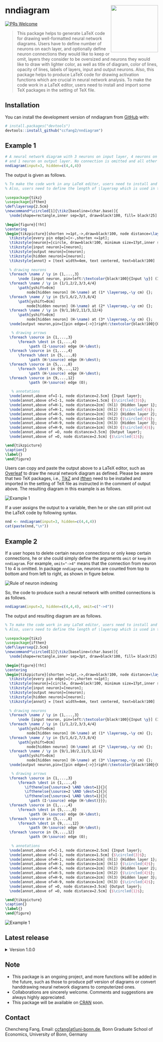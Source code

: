 # nndiagram <img src="man/figures/badge.png" align="right" alt="" width="155" />

[![PRs Welcome](https://img.shields.io/badge/PRs-welcome-brightgreen.svg?style=flat-square)](https://makeapullrequest.com)

> This package helps to generate LaTeX code for drawing well-formatted neural network diagrams. Users have to define number of neurons on each layer, and optionally define neuron connections they would like to keep or omit, layers they consider to be oversized and neurons they would like to draw with lighter color, as well as title of diagram, color of lines, opacity of lines, labels of layers, input and output neurons. Also, this package helps to produce LaTeX code for drawing activation functions which are crucial in neural network analysis. To make the code work in a LaTeX editor, users need to install and import some TeX packages in the setting of TeX file.

## Installation

You can install the development version of nndiagram from [GitHub](https://github.com/) with:
      
``` r
# install.packages("devtools")
devtools::install_github("ccfang2/nndiagram")
```

## Example 1

```r
# A neural network diagram with 3 neurons on input layer, 4 neurons on each of 3 hidden layers, 
# and 1 neuron on output layer. No connection is omitted and all other arguments are default.
nndiagram(input=3, hidden=c(4,4,4))
```
The output is given as follows.

```latex
% To make the code work in any LaTeX editor, users need to install and import two TeX packages in the setting, as shown below. 
% Also, users need to define the length of \layersep which is used in the LaTeX code. 
 
\usepackage{tikz} 
\usepackage{ifthen} 
\def\layersep{2.5cm} 
\newcommand*\circled[1]{\tikz[baseline=(char.base)]{ 
  \node[shape=rectangle,inner sep=3pt, draw=black!100, fill= black!25] (char) {#1};}} 
 
\begin{figure}[!ht] 
\centering 
\begin{tikzpicture}[shorten >=1pt,->,draw=black!100, node distance=\layersep, scale=1] 
  \tikzstyle{every pin edge}=[<-,shorten <=1pt]; 
  \tikzstyle{neuron}=[circle, draw=black!100, minimum size=17pt,inner sep=0pt]; 
  \tikzstyle{input neuron}=[neuron]; 
  \tikzstyle{output neuron}=[neuron]; 
  \tikzstyle{hidden neuron}=[neuron]; 
  \tikzstyle{annot} = [text width=4em, text centered, text=black!100] 
 
  % drawing neurons 
  \foreach \name / \y in {1,...,3} 
      \node [input neuron, pin=left:\textcolor{black!100}{Input \y}] (I-\name) at (0,-0.5-\y) {};
  \foreach \name / \y in {1/1,2/2,3/3,4/4} 
      \path[yshift=0cm] 
          node[hidden neuron] (H-\name) at (1* \layersep,-\y cm) {};
  \foreach \name / \y in {5/1,6/2,7/3,8/4} 
      \path[yshift=0cm] 
          node[hidden neuron] (H-\name) at (2* \layersep,-\y cm) {};
  \foreach \name / \y in {9/1,10/2,11/3,12/4} 
      \path[yshift=0cm] 
          node[hidden neuron] (H-\name) at (3* \layersep,-\y cm) {};
  \node[output neuron,pin={[pin edge={->}]right:\textcolor{black!100}{Output}}, right of=H-10, yshift=-0.5cm] (O) {}; 

   % drawing arrows 
  \foreach \source in {1,...,3} 
      \foreach \dest in {1,...,4}
           \path (I-\source) edge (H-\dest); 
  \foreach \source in {1,...,4} 
      \foreach \dest in {5,...,8}
           \path (H-\source) edge (H-\dest); 
  \foreach \source in {5,...,8} 
      \foreach \dest in {9,...,12}
           \path (H-\source) edge (H-\dest); 
  \foreach \source in {9,...,12}
           \path (H-\source) edge (O);
 
   % annotations 
  \node[annot,above of=I-1, node distance=2.5cm] {Input layer}; 
  \node[annot,above of=I-1, node distance=1.5cm] {$\circled{3}$}; 
  \node[annot,above of=H-1, node distance=2cm] (hl1) {Hidden layer 1}; 
  \node[annot,above of=H-1, node distance=1cm] (hl1) {$\circled{4}$}; 
  \node[annot,above of=H-5, node distance=2cm] (hl2) {Hidden layer 2}; 
  \node[annot,above of=H-5, node distance=1cm] (hl2) {$\circled{4}$}; 
  \node[annot,above of=H-9, node distance=2cm] (hl3) {Hidden layer 3}; 
  \node[annot,above of=H-9, node distance=1cm] (hl3) {$\circled{4}$}; 
  \node[annot,above of =O, node distance=3.5cm] {Output layer}; 
  \node[annot,above of =O, node distance=2.5cm] {$\circled{1}$}; 

\end{tikzpicture} 
\caption{} 
\label{} 
\end{figure} 
```

Users can copy and paste the output above to a LaTeX editor, such as [Overleaf](https://www.overleaf.com) to draw the neural network diagram as defined. Please be aware that two TeX packages, i.e., [TikZ](https://www.overleaf.com/learn/latex/TikZ_package) and [ifthen](https://www.ctan.org/pkg/ifthen#:~:text=Ifthen%20is%20a%20separate%20package%20within%20the%20LaT.,always%20needed%20to%20load%20it.%20Sources.%20%2Fmacros%2Flatex%2Fbase.%20Documentation.) need to be installed and imported in the setting of TeX file as instructed in the comment of output above. The resulting diagram in this example is as follows.

![Example 1](man/figures/nn.png)

If a user assigns the output to a variable, then he or she can still print out the LaTeX code by following syntax.

```r
nnd <- nndiagram(input=3, hidden=c(4,4,4))
cat(paste(nnd,"\n"))
```

## Example 2

If a user hopes to delete certain neuron connections or only keep certain connections, he or she could simply define the arguments `omit` or `keep` in `nndiagram`. For example, `omit="->4"` means that the connection from neuron 1 to 4 is omitted. In package `nndiagram`, neurons are counted from top to bottom and from left to right, as shown in figure below.

![Rule of neuron indexing](man/figures/nn&#32;index.png)

So, the code to produce such a neural network with omitted connections is as follows.

```r
nndiagram(input=3, hidden=c(4,4,4), omit=c("->4"))
```

The output and resulting diagram are as follows.

```latex
% To make the code work in any LaTeX editor, users need to install and import two TeX packages in the setting, as shown below. 
% Also, users need to define the length of \layersep which is used in the LaTeX code. 
 
\usepackage{tikz} 
\usepackage{ifthen} 
\def\layersep{2.5cm} 
\newcommand*\circled[1]{\tikz[baseline=(char.base)]{ 
  \node[shape=rectangle,inner sep=3pt, draw=black!100, fill= black!25] (char) {#1};}} 
 
\begin{figure}[!ht] 
\centering 
\begin{tikzpicture}[shorten >=1pt,->,draw=black!100, node distance=\layersep, scale=1] 
  \tikzstyle{every pin edge}=[<-,shorten <=1pt]; 
  \tikzstyle{neuron}=[circle, draw=black!100, minimum size=17pt,inner sep=0pt]; 
  \tikzstyle{input neuron}=[neuron]; 
  \tikzstyle{output neuron}=[neuron]; 
  \tikzstyle{hidden neuron}=[neuron]; 
  \tikzstyle{annot} = [text width=4em, text centered, text=black!100] 
 
  % drawing neurons 
  \foreach \name / \y in {1,...,3} 
      \node [input neuron, pin=left:\textcolor{black!100}{Input \y}] (I-\name) at (0,-0.5-\y) {};
  \foreach \name / \y in {1/1,2/2,3/3,4/4} 
      \path[yshift=0cm] 
          node[hidden neuron] (H-\name) at (1* \layersep,-\y cm) {};
  \foreach \name / \y in {5/1,6/2,7/3,8/4} 
      \path[yshift=0cm] 
          node[hidden neuron] (H-\name) at (2* \layersep,-\y cm) {};
  \foreach \name / \y in {9/1,10/2,11/3,12/4} 
      \path[yshift=0cm] 
          node[hidden neuron] (H-\name) at (3* \layersep,-\y cm) {};
  \node[output neuron,pin={[pin edge={->}]right:\textcolor{black!100}{Output}}, right of=H-10, yshift=-0.5cm] (O) {}; 

   % drawing arrows 
  \foreach \source in {1,...,3} 
      \foreach \dest in {1,...,4}
         \ifthenelse{\source=3 \AND \dest=1}{}{
         \ifthenelse{\source=2 \AND \dest=1}{}{
         \ifthenelse{\source=1 \AND \dest=1}{}{
           \path (I-\source) edge (H-\dest)}}}; 
  \foreach \source in {1,...,4} 
      \foreach \dest in {5,...,8}
           \path (H-\source) edge (H-\dest); 
  \foreach \source in {5,...,8} 
      \foreach \dest in {9,...,12}
           \path (H-\source) edge (H-\dest); 
  \foreach \source in {9,...,12}
           \path (H-\source) edge (O);
 
   % annotations 
  \node[annot,above of=I-1, node distance=2.5cm] {Input layer}; 
  \node[annot,above of=I-1, node distance=1.5cm] {$\circled{3}$}; 
  \node[annot,above of=H-1, node distance=2cm] (hl1) {Hidden layer 1}; 
  \node[annot,above of=H-1, node distance=1cm] (hl1) {$\circled{4}$}; 
  \node[annot,above of=H-5, node distance=2cm] (hl2) {Hidden layer 2}; 
  \node[annot,above of=H-5, node distance=1cm] (hl2) {$\circled{4}$}; 
  \node[annot,above of=H-9, node distance=2cm] (hl3) {Hidden layer 3}; 
  \node[annot,above of=H-9, node distance=1cm] (hl3) {$\circled{4}$}; 
  \node[annot,above of =O, node distance=3.5cm] {Output layer}; 
  \node[annot,above of =O, node distance=2.5cm] {$\circled{1}$}; 

\end{tikzpicture} 
\caption{} 
\label{} 
\end{figure} 
```

![Example 1](man/figures/nn&#32;omit.png)

## Latest release

<details><summary>Version 1.0.0 </summary>
<p>

There are three new functions in this version as contrast to the previous version

> Neural Network Diagrams with Over-sized Layers
      
In some large scale neural networks, users may hope to draw the diagram in a more concise way with some neurons left out and use suspension points instead. `nndiagram_oversize` suffices their demand. Users only need to define the cutoff number of neurons. For example, in a neural network with 3 neurons oon input layer, and 6, 4, 6 neurons on three hidden layers respectively, if a user define 5 is the cutoff value, then the first and thrid hidden layers are considered to be oversized and will be drawn in a more concise fashion. Following is an example.
      
```r
nndiagram_oversize(input=3, hidden=c(6,4,6), size.cutoff=5)
```

The output and resulting diagram are as follows.
      
```latex
% To make the code work in any LaTeX editor, users need to install and import two TeX packages in the setting, as shown below. 
% Also, users need to define the length of \layersep which is used in the LaTeX code. 
 
\usepackage{tikz} 
\def\layersep{2.5cm} 
\newcommand*\circled[1]{\tikz[baseline=(char.base)]{ 
  \node[shape=rectangle,inner sep=3pt, draw=black!100, fill= black!25] (char) {#1};}} 
 
\begin{figure}[!ht] 
\centering 
\begin{tikzpicture}[shorten >=1pt,draw=black!100, node distance=\layersep, scale=1] 
  \tikzstyle{every pin edge}=[<-,shorten <=1pt]; 
  \tikzstyle{neuron}=[circle, draw=black!100, minimum size=17pt,inner sep=0pt]; 
  \tikzstyle{invisible neuron}=[draw=none, scale=2]; 
  \tikzstyle{input neuron}=[neuron]; 
  \tikzstyle{output neuron}=[neuron]; 
  \tikzstyle{hidden neuron}=[neuron]; 
  \tikzstyle{annot} = [text width=4em, text centered, text=black!100] 
 
  % drawing neurons 
  \foreach \name / \y in {1,...,3} 
      \node [input neuron, pin=left:\textcolor{black!100}{Input \y}] (I-\name) at (0,-1-\y) {};
  \node[hidden neuron,yshift=0cm] (H-1) at (1* \layersep, -1 cm) {}; 
  \node[invisible neuron,yshift=0cm] (H-2) at (1* \layersep, -2 cm) {}; 
  \node[hidden neuron,yshift=0cm] (H-3) at (1* \layersep, -3 cm) {}; 
  \node[invisible neuron,yshift=0cm] (H-4) at (1* \layersep, -4 cm) {}; 
  \node[hidden neuron,yshift=0cm] (H-5) at (1* \layersep, -5 cm) {};
  \foreach \name / \y in {6/1,7/2,8/3,9/4} 
      \path[yshift=-0.5cm] 
          node[hidden neuron] (H-\name) at (2* \layersep,-\y cm) {};
  \node[hidden neuron,yshift=0cm] (H-10) at (3* \layersep, -1 cm) {}; 
  \node[invisible neuron,yshift=0cm] (H-11) at (3* \layersep, -2 cm) {}; 
  \node[hidden neuron,yshift=0cm] (H-12) at (3* \layersep, -3 cm) {}; 
  \node[invisible neuron,yshift=0cm] (H-13) at (3* \layersep, -4 cm) {}; 
  \node[hidden neuron,yshift=0cm] (H-14) at (3* \layersep, -5 cm) {};
  \node[output neuron,pin={[pin edge={->}]right:\textcolor{black!100}{Output}}, right of=H-12, yshift=0cm] (O) {}; 
  \draw[line width=3pt, loosely dotted, dash pattern=on 0.1pt off 10pt, line cap=round] ([yshift=1ex]H-2.north) -- ([yshift=-1ex]H-2.south); 
  \draw[line width=3pt, loosely dotted, dash pattern=on 0.1pt off 10pt, line cap=round] ([yshift=1ex]H-4.north) -- ([yshift=-1ex]H-4.south); 
  \draw[line width=3pt, loosely dotted, dash pattern=on 0.1pt off 10pt, line cap=round] ([yshift=1ex]H-11.north) -- ([yshift=-1ex]H-11.south); 
  \draw[line width=3pt, loosely dotted, dash pattern=on 0.1pt off 10pt, line cap=round] ([yshift=1ex]H-13.north) -- ([yshift=-1ex]H-13.south); 

   % drawing arrows 
  \foreach \source in {1,...,3} 
      \foreach \dest in {1,3,5} 
          \path [->] (I-\source) edge (H-\dest);
  \foreach \source in {1,3,5} 
      \foreach \dest in {6,...,9} 
          \path [->] (H-\source) edge (H-\dest);
  \foreach \source in {6,...,9} 
      \foreach \dest in {10,12,14} 
          \path [->] (H-\source) edge (H-\dest);
  \foreach \source in {10,12,14} 
      \path [->] (H-\source) edge (O); 
 
  % annotations 
  \node[annot,above of=I-1, node distance=3cm] {Input layer}; 
  \node[annot,above of=I-1, node distance=2cm] {$\circled{3}$}; 
  \node[annot,above of=H-1, node distance=2cm] (hl1) {Hidden layer 1}; 
  \node[annot,above of=H-1, node distance=1cm] (hl1) {$\circled{6}$}; 
  \node[annot,above of=H-6, node distance=2.5cm] (hl2) {Hidden layer 2}; 
  \node[annot,above of=H-6, node distance=1.5cm] (hl2) {$\circled{4}$}; 
  \node[annot,above of=H-10, node distance=2cm] (hl3) {Hidden layer 3}; 
  \node[annot,above of=H-10, node distance=1cm] (hl3) {$\circled{6}$}; 
  \node[annot,above of =O, node distance=4cm] {Output layer}; 
  \node[annot,above of =O, node distance=3cm] {$\circled{1}$}; 

\end{tikzpicture} 
\caption{} 
\label{} 
\end{figure} 
```

![Example 3](man/figures/nn&#32;oversize.png)
      
> Neural Network Diagrams with Some Neurons being Covered up

In neural network analysis, users may hope to deemphasize some neurons and draw them with lighter color. In package `nndiagram`, they can do that simply by using command `nndiagram_nodeCoverup`. Users are expected to define the argument `node.coverup` properly. For example, in a neural network with 3 neurons oon input layer, and 4 neurons on each of the three hidden layers, if a user hopes to deemphasize the first neuron on both the first and second hidden layer, then he needs to define `node.coverup=c(4,8)`. The rule of neuron indexing is the same as that in command `nndiagram`.

```r
nndiagram_nodeCoverup(input=3, hidden=c(4,4,4), node.coverup = c(4,8))   
```

The output and resulting diagram are as follows.
      
```latex
% To make the code work in any LaTeX editor, users need to install and import two TeX packages in the setting, as shown below. 
% Also, users need to define the length of \layersep which is used in the LaTeX code. 
 
\usepackage{tikz} 
\def\layersep{2.5cm} 
\newcommand*\circled[1]{\tikz[baseline=(char.base)]{ 
  \node[shape=rectangle,inner sep=3pt, draw=black!100, fill= black!25] (char) {#1};}} 
 
\begin{figure}[!ht] 
\centering 
\begin{tikzpicture}[shorten >=1pt,draw=black!100, node distance=\layersep, scale=1] 
  \tikzstyle{every pin edge}=[<-,shorten <=1pt, draw=black!100]; 
  \tikzstyle{neuron}=[circle, draw=black!100, minimum size=17pt,inner sep=0pt]; 
  \tikzstyle{input neuron}=[neuron]; 
  \tikzstyle{output neuron}=[neuron]; 
  \tikzstyle{hidden neuron}=[neuron]; 
  \tikzstyle{coveruped neuron}=[neuron, draw=black!25]; 
  \tikzstyle{annot} = [text width=4em, text centered, text=black!100] 
 
  % drawing neurons 
  \foreach \name / \y in {1/1,2/2,3/3} 
      \node[input neuron, pin=left:\textcolor{black!100}{Input \y}] (I-\name) at (0,-0.5-\y) {}; 
  \foreach \name / \y in {2/2,3/3,4/4} 
      \path[yshift=0cm] 
          node[hidden neuron] (H-\name) at (1* \layersep,-\y cm) {}; 
  \foreach \name / \y in {6/2,7/3,8/4} 
      \path[yshift=0cm] 
          node[hidden neuron] (H-\name) at (2* \layersep,-\y cm) {}; 
  \foreach \name / \y in {9/1,10/2,11/3,12/4} 
      \path[yshift=0cm] 
          node[hidden neuron] (H-\name) at (3* \layersep,-\y cm) {}; 
  \foreach \name / \y in {1/1} 
      \path[yshift=0cm] 
          node[coveruped neuron] (H-\name) at (1* \layersep,-\y cm) {}; 
  \foreach \name / \y in {5/1} 
      \path[yshift=0cm] 
          node[coveruped neuron] (H-\name) at (2* \layersep,-\y cm) {}; 
  \node[output neuron,pin={[pin edge={->}]right:\textcolor{black!100}{Output}}, right of=H-10, yshift=-0.5cm] (O) {}; 
 
  % drawing arrows 
  \foreach \source in {1,2,3} 
      \foreach \dest in {2,3,4} 
          \path [->] (I-\source) edge (H-\dest); 
  \foreach \source in {1,...,3} 
      \foreach \dest in {1} 
          \path [->] (I-\source) edge [draw=black!25] (H-\dest); 
  \foreach \source in {2,3,4} 
      \foreach \dest in {6,7,8} 
          \path [->] (H-\source) edge (H-\dest); 
  \foreach \source in {6,7,8} 
      \foreach \dest in {9,10,11,12} 
          \path [->] (H-\source) edge (H-\dest); 
  \foreach \source in {1} 
      \foreach \dest in {5,...,8} 
          \path [->] (H-\source) edge [draw=black!25] (H-\dest); 
  \foreach \source in {1,...,4} 
      \foreach \dest in {5} 
          \path [->] (H-\source) edge [draw=black!25] (H-\dest); 
  \foreach \source in {5} 
      \foreach \dest in {9,...,12} 
          \path [->] (H-\source) edge [draw=black!25] (H-\dest); 
  \foreach \source in {9,10,11,12} 
      \path [->] (H-\source) edge (O); 

   % annotations 
  \node[annot,above of=I-1, node distance=2.5cm] {Input layer}; 
  \node[annot,above of=I-1, node distance=1.5cm] {$\circled{3}$}; 
  \node[annot,above of=H-1, node distance=2cm] (hl1) {Hidden layer 1}; 
  \node[annot,above of=H-1, node distance=1cm] (hl1) {$\circled{4}$}; 
  \node[annot,above of=H-5, node distance=2cm] (hl2) {Hidden layer 2}; 
  \node[annot,above of=H-5, node distance=1cm] (hl2) {$\circled{4}$}; 
  \node[annot,above of=H-9, node distance=2cm] (hl3) {Hidden layer 3}; 
  \node[annot,above of=H-9, node distance=1cm] (hl3) {$\circled{4}$}; 
  \node[annot,above of =O, node distance=3.5cm] {Output layer}; 
  \node[annot,above of =O, node distance=2.5cm] {$\circled{1}$}; 

\end{tikzpicture} 
\caption{} 
\label{} 
\end{figure}       
```

![Example 4](man/figures/nn&#32;nodecoverup.png)      

> Activation Function 

Activation functions are crucial in neural network analysis. Hence, in this version, command `activation_curve` is also added to help with the drawing of activation function in LaTeX. Users can either choose from ReLU, sigmoid and step functions, the three most popular activation functions, or define the expression on their own in argument `expr`. Following is an example of sigmoid function.

```r
activation_curve(expr="sigmoid", title="Sigmoid Function", xmin=-5, xmax=5)
```      

The output and resulting figure are as follows.
      
```latex
% To make the code work in any LaTeX editor, users need to install and import two TeX packages in the setting, as shown below. 
\usepackage{tikz} 
\usepackage{pgfplots} 
\pgfplotsset{compat=1.18} 
\begin{figure}[!ht] 
\centering 
\begin{tikzpicture}[scale=1] 
  \begin{axis}[ 
      axis on top = true, 
      axis x line = bottom, 
      axis y line = left, 
      xlabel = $$, 
      ylabel = $$, 
      ymin = , 
      ymax =  
  ] 
  \addplot[ 
      domain=-5:5, 
      samples=100 
  ] {1/(1+exp(-x))}; 
  \end{axis} 
\end{tikzpicture} 
\caption{Sigmoid Function} 
\label{} 
\end{figure}       
```      

<img src="man/figures/nn activation.png" alt="Example 5" width="600"/>    
      
</p>
</details>

## Note
- This package is an ongoing project, and more functions will be added in the future, such as those to produce pdf version of diagrams or convert handdrawing neural network diagrams to computerized ones. 
- Collaborations are sincerely welcome. Comments and suggestions are always highly appreciated.
- This package will be available on [CRAN](https://cran.r-project.org) soon.

## Contact

Chencheng Fang, Email: [ccfang[at]uni-bonn.de](mailto:ccfang@uni-bonn.de),
Bonn Graduate School of Economics, University of Bonn, Germany
